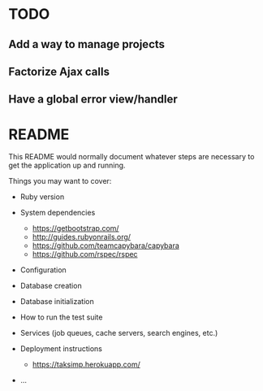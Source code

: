 # TODO

## Add a way to manage projects
## Factorize Ajax calls
## Have a global error view/handler



# README

This README would normally document whatever steps are necessary to get the
application up and running.

Things you may want to cover:

* Ruby version

* System dependencies
  * https://getbootstrap.com/
  * http://guides.rubyonrails.org/
  * https://github.com/teamcapybara/capybara
  * https://github.com/rspec/rspec

* Configuration

* Database creation

* Database initialization

* How to run the test suite

* Services (job queues, cache servers, search engines, etc.)

* Deployment instructions
  * https://taksimp.herokuapp.com/

* ...
